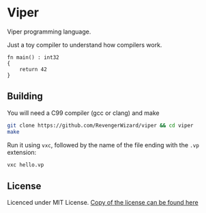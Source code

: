 # Viper

Viper programming language.

Just a toy compiler to understand how compilers work.

```
fn main() : int32
{
    return 42
}
```

## Building

You will need a C99 compiler (gcc or clang) and make

```bash
git clone https://github.com/RevengerWizard/viper && cd viper
make
```

Run it using `vxc`, followed by the name of the file ending with the `.vp` extension:

```bash
vxc hello.vp
```

## License

Licenced under MIT License. [Copy of the license can be found here](https://github.com/RevengerWizard/viper/blob/master/LICENSE)